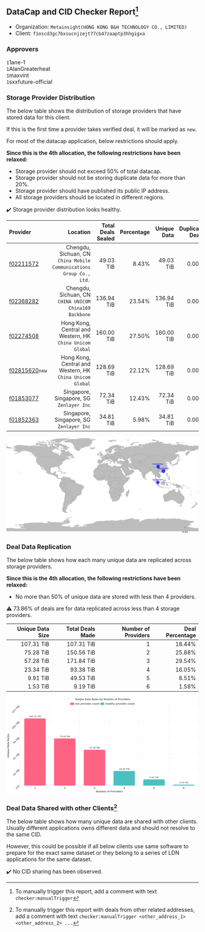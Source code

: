 ## DataCap and CID Checker Report[^1]
 - Organization: `Metainsight(HONG KONG B&H TECHNOLOGY CO., LIMITED)`
 - Client: `f1oscd3gc7bxsucnjzejt77cb47zaaptp3hhgigxa`
### Approvers
`1`1ane-1<br/>`1`AlanGreaterheat<br/>`1`maxvint<br/>`1`sxxfuture-official

### Storage Provider Distribution
The below table shows the distribution of storage providers that have stored data for this client.

If this is the first time a provider takes verified deal, it will be marked as `new`.

For most of the datacap application, below restrictions should apply.

**Since this is the 4th allocation, the following restrictions have been relaxed:**
 - Storage provider should not exceed 50% of total datacap.
 - Storage provider should not be storing duplicate data for more than 20%.
 - Storage provider should have published its public IP address.
 - All storage providers should be located in different regions.

✔️ Storage provider distribution looks healthy.

| Provider                                                    |                                                               Location | Total Deals Sealed | Percentage | Unique Data | Duplicate Deals |
| :---------------------------------------------------------- | ---------------------------------------------------------------------: | -----------------: | ---------: | ----------: | --------------: |
| [f02211572](https://filfox.info/en/address/f02211572)       | Chengdu, Sichuan, CN<br/>`China Mobile Communications Group Co., Ltd.` |          49.03 TiB |      8.43% |   49.03 TiB |           0.00% |
| [f02368282](https://filfox.info/en/address/f02368282)       |              Chengdu, Sichuan, CN<br/>`CHINA UNICOM China169 Backbone` |         136.94 TiB |     23.54% |  136.94 TiB |           0.00% |
| [f02274508](https://filfox.info/en/address/f02274508)       |           Hong Kong, Central and Western, HK<br/>`China Unicom Global` |         160.00 TiB |     27.50% |  160.00 TiB |           0.00% |
| [f02815620](https://filfox.info/en/address/f02815620)`new`  |           Hong Kong, Central and Western, HK<br/>`China Unicom Global` |         128.69 TiB |     22.12% |  128.69 TiB |           0.00% |
| [f01853077](https://filfox.info/en/address/f01853077)       |                            Singapore, Singapore, SG<br/>`Zenlayer Inc` |          72.34 TiB |     12.43% |   72.34 TiB |           0.00% |
| [f01852363](https://filfox.info/en/address/f01852363)       |                            Singapore, Singapore, SG<br/>`Zenlayer Inc` |          34.81 TiB |      5.98% |   34.81 TiB |           0.00% |

<img src="https://raw.githubusercontent.com/data-preservation-programs/filplus-checker-assets/main/filecoin-project/filecoin-plus-large-datasets/issues/2200/1697432941589.png"/>

### Deal Data Replication
The below table shows how each many unique data are replicated across storage providers.


**Since this is the 4th allocation, the following restrictions have been relaxed:**
- No more than 50% of unique data are stored with less than 4 providers.

⚠️ 73.86% of deals are for data replicated across less than 4 storage providers.

| Unique Data Size | Total Deals Made | Number of Providers | Deal Percentage |
| ---------------: | ---------------: | ------------------: | --------------: |
|       107.31 TiB |       107.31 TiB |                   1 |          18.44% |
|        75.28 TiB |       150.56 TiB |                   2 |          25.88% |
|        57.28 TiB |       171.84 TiB |                   3 |          29.54% |
|        23.34 TiB |        93.38 TiB |                   4 |          16.05% |
|         9.91 TiB |        49.53 TiB |                   5 |           8.51% |
|         1.53 TiB |         9.19 TiB |                   6 |           1.58% |

<img src="https://raw.githubusercontent.com/data-preservation-programs/filplus-checker-assets/main/filecoin-project/filecoin-plus-large-datasets/issues/2200/1697432942372.png"/>

### Deal Data Shared with other Clients[^3]
The below table shows how many unique data are shared with other clients.
Usually different applications owns different data and should not resolve to the same CID.

However, this could be possible if all below clients use same software to prepare for the exact same dataset or they belong to a series of LDN applications for the same dataset.

✔️ No CID sharing has been observed.

[^1]: To manually trigger this report, add a comment with text `checker:manualTrigger`

[^2]: Deals from those addresses are combined into this report as they are specified with `checker:manualTrigger`

[^3]: To manually trigger this report with deals from other related addresses, add a comment with text `checker:manualTrigger <other_address_1> <other_address_2> ...`
